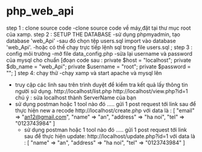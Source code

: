 # php_web_api
step 1 : clone source code 
  -clone source code về máy,đặt tại thư mục root của xamp.
step 2 :  SETUP THE DATABASE
  -sử dụng phpmyadmin, tạo database 'web_Api'
  -sau đó chọn tệp users.sql import vào database 'web_Api'. 
  -hoặc có thể chạy trực tiếp lệnh sql trong file users.sql ;
step 3 : config môi trường
  -mở file data_config.php
  -sửa lại username và password của mysql cho chuẩn
  [đoạn code sau :
      private $host = "localhost";
      private $db_name = "web_Api";
      private $username = "root";
      private $password = "";
    ]
step 4: chạy thử
  -chạy xamp và start apache và mysql lên
  - truy cập các linh sau trên trình duyệt để kiểm tra kết quả lấy thông tin người sử dụng. 
    http://localhost/list.php
    http://localhost/view.php?id=1
    chú ý : sửa localhost thành ServerName của bạn 
  - sử dụng postman hoặc 1 tool nào đó ..... gửi 1 post request tới link sau để thực hiện new a recode
    http://localhost/create.php với data là :
      [
      "email" => "an12@gmail.com",
      "name" => "an",
      "address" => "ha noi",
      "tel" => "0123743984"
      ]
    - sử dụng postman hoặc 1 tool nào đó ..... gửi 1 post request tới link sau để thực hiện update:
    http://localhost/update.php?id=1 với data là :
      [
      "name" => "an",
      "address" => "ha noi",
      "tel" => "0123743984"
      ]




